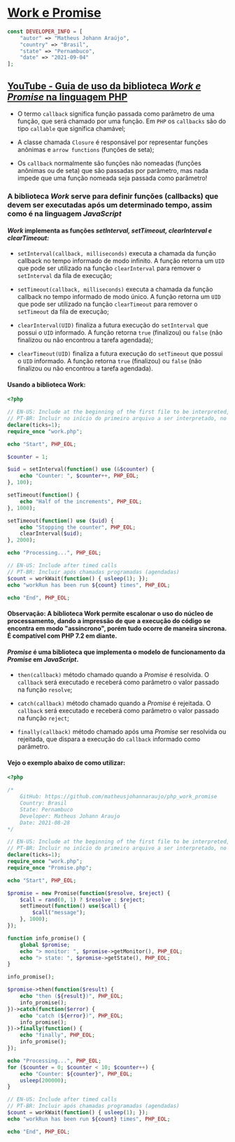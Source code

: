 
# [Work e Promise](https://github.com/matheusjohannaraujo/php_work_promise)

```php
const DEVELOPER_INFO = [
    "autor" => "Matheus Johann Araújo",
    "country" => "Brasil",
    "state" => "Pernambuco",
    "date" => "2021-09-04"
];
```

## [YouTube - Guia de uso da biblioteca <em>Work e Promise</em> na linguagem PHP](https://www.youtube.com/watch?v=sBMF3HlWElQ)

* O termo `callback` significa função passada como parâmetro de uma função, que será chamado por uma função. Em `PHP` os `callbacks` são do tipo `callable` que significa chamável;

* A classe chamada `Closure` é responsável por representar funções anônimas e `arrow functions` (funções de seta);

* Os `callback` normalmente são funções não nomeadas (funções anônimas ou de seta) que são passadas por parâmetro, mas nada impede que uma função nomeada seja passada como parâmetro!

### A biblioteca <em>Work</em> serve para definir funções (callbacks) que devem ser executadas após um determinado tempo, assim como é na linguagem <em>JavaScript</em>

#### <em>Work</em> implementa as funções <em>setInterval, setTimeout, clearInterval e clearTimeout:</em>

* `setInterval(callback, milliseconds)` executa a chamada da função callback no tempo informado de modo infinito. A função retorna um `UID` que pode ser utilizado na função `clearInterval` para remover o `setInterval` da fila de execução;

* `setTimeout(callback, milliseconds)` executa a chamada da função callback no tempo informado de modo único. A função retorna um `UID` que pode ser utilizado na função `clearTimeout` para remover o `setTimeout` da fila de execução;

* `clearInterval(UID)` finaliza a futura execução do `setInterval` que possui o `UID` informado. A função retorna `true` (finalizou) ou `false` (não finalizou ou não encontrou a tarefa agendada);

* `clearTimeout(UID)` finaliza a futura execução do `setTimeout` que possui o `UID` informado. A função retorna `true` (finalizou) ou `false` (não finalizou ou não encontrou a tarefa agendada).

#### Usando a biblioteca Work:

```php
<?php

// EN-US: Include at the beginning of the first file to be interpreted, on the WEB server use TICK sparingly
// PT-BR: Incluir no início do primeiro arquivo a ser interpretado, no servidor WEB use o TICK com moderação
declare(ticks=1);
require_once "work.php";

echo "Start", PHP_EOL;

$counter = 1;

$uid = setInterval(function() use (&$counter) {
    echo "Counter: ", $counter++, PHP_EOL;
}, 100);

setTimeout(function() {
    echo "Half of the increments", PHP_EOL;
}, 1000);

setTimeout(function() use ($uid) {
    echo "Stopping the counter", PHP_EOL;
    clearInterval($uid);
}, 2000);

echo "Processing...", PHP_EOL;

// EN-US: Include after timed calls
// PT-BR: Incluir após chamadas programadas (agendadas)
$count = workWait(function() { usleep(1); });
echo "workRun has been run ${count} times", PHP_EOL;

echo "End", PHP_EOL;
```

#### Observação: A biblioteca Work permite escalonar o uso do núcleo de processamento, dando a impressão de que a execução do código se encontra em modo "assíncrono", porém tudo ocorre de maneira síncrona. É compatível com PHP 7.2 em diante.

#### <em>Promise</em> é uma biblioteca que implementa o modelo de funcionamento da <em>Promise</em> em <em>JavaScript</em>.

* `then(callback)` método chamado quando a <em>Promise</em> é resolvida. O `callback` será executado e receberá como parâmetro o valor passado na função `resolve`;

* `catch(callback)` método chamado quando a <em>Promise</em> é rejeitada. O `callback` será executado e receberá como parâmetro o valor passado na função `reject`;

* `finally(callback)` método chamado após uma <em>Promise</em> ser resolvida ou rejeitada, que dispara a execução do `callback` informado como parâmetro.

#### Vejo o exemplo abaixo de como utilizar:

```php
<?php

/*
	GitHub: https://github.com/matheusjohannaraujo/php_work_promise
	Country: Brasil
	State: Pernambuco
	Developer: Matheus Johann Araujo
	Date: 2021-08-28
*/

// EN-US: Include at the beginning of the first file to be interpreted, on the WEB server use TICK sparingly
// PT-BR: Incluir no início do primeiro arquivo a ser interpretado, no servidor WEB use o TICK com moderação
declare(ticks=1);
require_once "work.php";
require_once "Promise.php";

echo "Start", PHP_EOL;

$promise = new Promise(function($resolve, $reject) {
    $call = rand(0, 1) ? $resolve : $reject;
    setTimeout(function() use($call) {
        $call("message");
    }, 1000);
});

function info_promise() {
    global $promise;
    echo "> monitor: ", $promise->getMonitor(), PHP_EOL;
    echo "> state: ", $promise->getState(), PHP_EOL;
}

info_promise();

$promise->then(function($result) {
    echo "then (${result})", PHP_EOL;
    info_promise();
})->catch(function($error) {
    echo "catch (${error})", PHP_EOL;
    info_promise();
})->finally(function() {
    echo "finally", PHP_EOL;
    info_promise();
});

echo "Processing...", PHP_EOL;
for ($counter = 0; $counter < 10; $counter++) {
    echo "Counter: ${counter}", PHP_EOL;
    usleep(200000);
}

// EN-US: Include after timed calls
// PT-BR: Incluir após chamadas programadas (agendadas)
$count = workWait(function() { usleep(1); });
echo "workRun has been run ${count} times", PHP_EOL;

echo "End", PHP_EOL;
```
